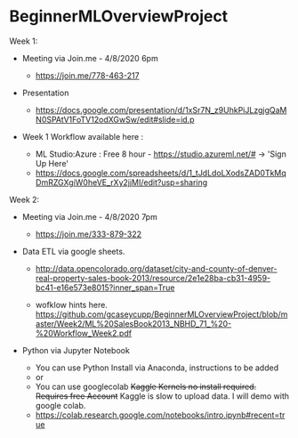 
# BeginnerMLOverviewProject

Week 1: 

* Meeting via Join.me - 4/8/2020 6pm
	* https://join.me/778-463-217

* Presentation
	* https://docs.google.com/presentation/d/1xSr7N_z9UhkPiJLzgjgQaMN0SPAtV1FoTV12odXGwSw/edit#slide=id.p

* Week 1 Workflow available here : 
	* ML Studio:Azure : Free 8 hour - https://studio.azureml.net/# -> 'Sign Up Here'
	* https://docs.google.com/spreadsheets/d/1_tJdLdoLXodsZAD0TkMqDmRZGXgiW0heVE_rXy2jjMI/edit?usp=sharing


Week 2:
* Meeting via Join.me - 4/8/2020 7pm
 	* https://join.me/333-879-322

* Data ETL via google sheets.
    * http://data.opencolorado.org/dataset/city-and-county-of-denver-real-property-sales-book-2013/resource/2e1e28ba-cb31-4959-bc41-e16e573e8015?inner_span=True

    * wofklow hints here. https://github.com/gcaseycupp/BeginnerMLOverviewProject/blob/master/Week2/ML%20SalesBook2013_NBHD_71_%20-%20Workflow_Week2.pdf
* Python via Jupyter Notebook 
	* You can use Python Install via Anaconda, instructions to be added
	* or
	* You can use googlecolab  ~~Kaggle Kernels  no install required. Requires free Account~~ Kaggle is slow to upload data. I will demo with google colab.
	* https://colab.research.google.com/notebooks/intro.ipynb#recent=true
